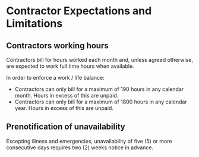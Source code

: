# Contractor Expectations and Limitations

## Contractors working hours

Contractors bill for hours worked each month and, unless agreed otherwise,
are expected to work full time hours when available.

In order to enforce a work / life balance:
- Contractors can only bill for a maximum of 190 hours in any calendar
month.  Hours in excess of this are unpaid.
- Contractors can only bill for a maximum of 1800 hours in any calendar year.
Hours in excess of this are unpaid.

## Prenotification of unavailability

Excepting illness and emergencies, unavailability of five (5) or more
consecutive days requires two (2) weeks notice in advance.

